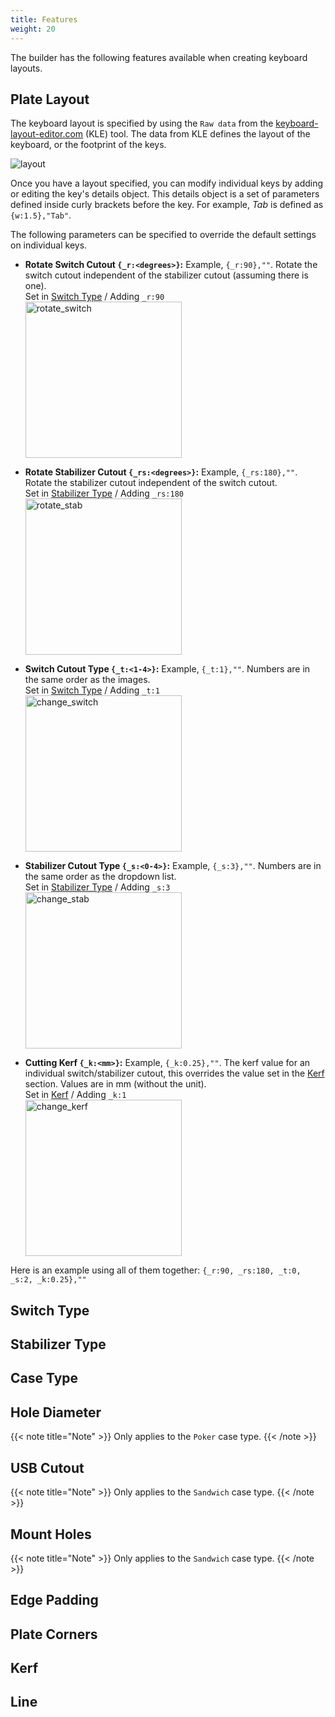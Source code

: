 ```yaml
---
title: Features
weight: 20
---
```


The builder has the following features available when creating keyboard layouts.


## Plate Layout

The keyboard layout is specified by using the `Raw data` from the <a href="http://www.keyboard-layout-editor.com/" target="_blank">keyboard-layout-editor.com</a> (KLE) tool.  The data from KLE defines the layout of the keyboard, or the footprint of the keys.  

![layout][layout]

Once you have a layout specified, you can modify individual keys by adding or editing the key's details object.  This details object is a set of parameters defined inside curly brackets before the key. For example, *Tab* is defined as `{w:1.5},"Tab"`.

The following parameters can be specified to override the default settings on individual keys.

* **Rotate Switch Cutout `{_r:<degrees>}`:**  Example, `{_r:90},""`.  Rotate the switch cutout independent of the 
stabilizer cutout (assuming there is one).  
  Set in [Switch Type](#switch-type) / Adding `_r:90`  
  ![rotate_switch][rotate_switch]


* **Rotate Stabilizer Cutout `{_rs:<degrees>}`:**  Example, `{_rs:180},""`.  Rotate the stabilizer cutout independent of the switch cutout.  
  Set in [Stabilizer Type](#stabilizer-type) / Adding `_rs:180`  
  ![rotate_stab][rotate_stab]

* **Switch Cutout Type `{_t:<1-4>}`:**  Example, `{_t:1},""`.  Numbers are in the same order as the images.  
  Set in [Switch Type](#switch-type) / Adding `_t:1`  
  ![change_switch][change_switch]

* **Stabilizer Cutout Type `{_s:<0-4>}`:**  Example, `{_s:3},""`.  Numbers are in the same order as the dropdown list.  
  Set in [Stabilizer Type](#stabilizer-type) / Adding `_s:3`  
  ![change_stab][change_stab]

* **Cutting Kerf `{_k:<mm>}`:**  Example, `{_k:0.25},""`.  The kerf value for an individual switch/stabilizer cutout, 
this overrides the value set in the [Kerf](#kerf) section.  Values are in mm (without the unit).  
  Set in [Kerf](#kerf) / Adding `_k:1`  
  ![change_kerf][change_kerf]

Here is an example using all of them together: `{_r:90, _rs:180, _t:0, _s:2, _k:0.25},""`

[layout]: /images/features/layout.png "Keyboard Layout"
[rotate_switch]: /images/features/rotate_switch.png "Rotate Switch"
[rotate_stab]: /images/features/rotate_stab.png "Rotate Stabilizer"
[change_switch]: /images/features/change_switch.png "Change Switch Type"
[change_stab]: /images/features/change_stab.png "Change Stabilizer Type"
[change_kerf]: /images/features/change_kerf.png "Change Kerf"
<style>
	img[alt=rotate_switch],
	img[alt=rotate_stab],
	img[alt=change_switch],
	img[alt=change_stab],
	img[alt=change_kerf] {
		width: 250px;
	}
</style>


## Switch Type



## Stabilizer Type



## Case Type



## Hole Diameter
{{< note title="Note" >}}
Only applies to the `Poker` case type.
{{< /note >}}



## USB Cutout
{{< note title="Note" >}}
Only applies to the `Sandwich` case type.
{{< /note >}}



## Mount Holes
{{< note title="Note" >}}
Only applies to the `Sandwich` case type.
{{< /note >}}



## Edge Padding



## Plate Corners



## Kerf



## Line


